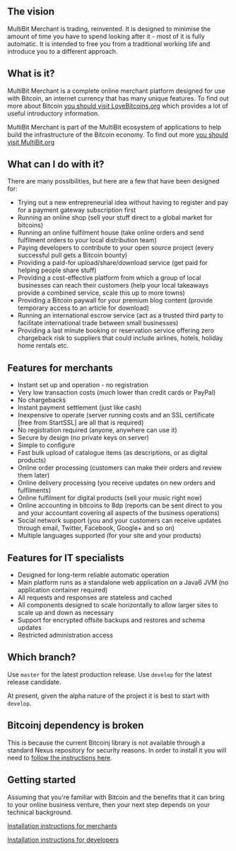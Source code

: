 ## The vision
MultiBit Merchant is trading, reinvented. It is designed to minimise the amount of time you have to spend looking after it - most of it is fully automatic. It is intended to free you from a traditional working life and introduce you to a different approach. 

## What is it?
MultiBit Merchant is a complete online merchant platform designed for use with Bitcoin, an internet currency that has many unique features. To find out more about Bitcoin [you should visit LoveBitcoins.org](http://lovebitcoins.org) which provides a lot of useful introductory information. 

MultiBit Merchant is part of the MultiBit ecosystem of applications to help build the infrastructure of the Bitcoin economy. To find out more [you should visit MultiBit.org](http://multibit.org)

## What can I do with it?
There are many possibilities, but here are a few that have been designed for:
* Trying out a new entrepreneurial idea without having to register and pay for a payment gateway subscription first
* Running an online shop (sell your stuff direct to a global market for bitcoins)
* Running an online fulfilment house (take online orders and send fulfilment orders to your local distribution team)
* Paying developers to contribute to your open source project (every successful pull gets a Bitcoin bounty)
* Providing a paid-for upload/share/download service (get paid for helping people share stuff)
* Providing a cost-effective platform from which a group of local businesses can reach their customers (help your local takeaways provide a combined service, scale this up to more towns)
* Providing a Bitcoin paywall for your premium blog content (provide temporary access to an article for download)
* Running an international escrow service (act as a trusted third party to facilitate international trade between small businesses)
* Providing a last minute booking or reservation service offering zero chargeback risk to suppliers that could include airlines, hotels, holiday home rentals etc. 

## Features for merchants
* Instant set up and operation - no registration
* Very low transaction costs (*much* lower than credit cards or PayPal)
* No chargebacks
* Instant payment settlement (just like cash)
* Inexpensive to operate (server running costs and an SSL certificate [free from StartSSL] are all that is required)
* No registration required (anyone, anywhere can use it)
* Secure by design (no private keys on server)
* Simple to configure
* Fast bulk upload of catalogue items (as descriptions, or as digital products)
* Online order processing (customers can make their orders and review them later)
* Online delivery processing (you receive updates on new orders and fulfilments)
* Online fulfilment for digital products (sell your music right now)
* Online accounting in bitcoins to 8dp (reports can be sent direct to you and your accountant covering all aspects of the business operations)
* Social network support (you and your customers can receive updates through email, Twitter, Facebook, Google+ and so on)
* Multiple languages supported (for your site and your products) 

## Features for IT specialists
* Designed for long-term reliable automatic operation
* Main platform runs as a standalone web application on a Java6 JVM (no application container required)
* All requests and responses are stateless and cached
* All components designed to scale horizontally to allow larger sites to scale up and down as necessary
* Support for encrypted offsite backups and restores and schema updates
* Restricted administration access

## Which branch?
Use `master` for the latest production release. Use `develop` for the latest release candidate. 

At present, given the alpha nature of the project it is best to start with `develop`.

## Bitcoinj dependency is broken

This is because the current Bitcoinj library is not available through a standard Nexus repository for security reasons.
In order to install it you will need to [follow the instructions here](https://code.google.com/p/bitcoinj/wiki/UsingMaven).

## Getting started
Assuming that you're familiar with Bitcoin and the benefits that it can bring to your online business venture, 
then your next step depends on your technical background. 

[Installation instructions for merchants](https://github.com/gary-rowe/MultiBitMerchant/wiki/Getting-started-for-merchants)

[Installation instructions for developers](https://github.com/gary-rowe/MultiBitMerchant/wiki/Getting-started-for-developers)
